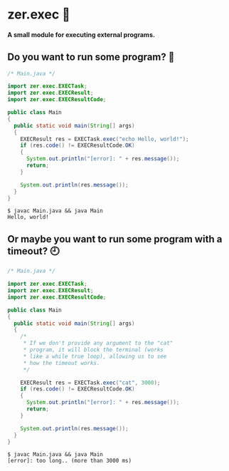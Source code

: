 # zer.exec :wrench:
#### A small module for executing external programs.

## Do you want to run some program? :rocket:
  
```java
/* Main.java */

import zer.exec.EXECTask;
import zer.exec.EXECResult;
import zer.exec.EXECResultCode;

public class Main
{
  public static void main(String[] args)
  {
    EXECResult res = EXECTask.exec("echo Hello, world!");
    if (res.code() != EXECResultCode.OK)
    {
      System.out.println("[error]: " + res.message());
      return;
    }

    System.out.println(res.message());
  }
}
```
```
$ javac Main.java && java Main
Hello, world!
```

## Or maybe you want to run some program with a timeout? :clock9:

```java
/* Main.java */

import zer.exec.EXECTask;
import zer.exec.EXECResult;
import zer.exec.EXECResultCode;

public class Main
{
  public static void main(String[] args)
  {
    /*  
     * If we don't provide any argument to the "cat"
     * program, it will block the terminal (works
     * like a while true loop), allowing us to see
     * how the timeout works.
     */

    EXECResult res = EXECTask.exec("cat", 3000);
    if (res.code() != EXECResultCode.OK)
    {
      System.out.println("[error]: " + res.message());
      return;
    }

    System.out.println(res.message());
  }
}
```
```
$ javac Main.java && java Main
[error]: too long.. (more than 3000 ms)
```
